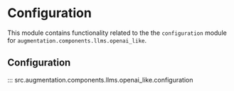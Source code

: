 # Configuration

This module contains functionality related to the the `configuration` module for `augmentation.components.llms.openai_like`.

## Configuration

::: src.augmentation.components.llms.openai_like.configuration

